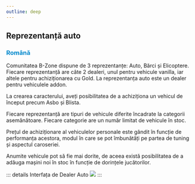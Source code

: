 ```yaml
---
outline: deep
---
```


## Reprezentanță auto

### <span style="color: #0088CC">Română</span>

Comunitatea B-Zone dispune de 3 reprezentanțe: Auto, Bărci și Elicoptere. Fiecare reprezentanță are câte 2 dealeri, unul pentru vehicule vanilla, iar altele pentru achiziționarea cu Gold. La reprezentanța auto este un dealer pentru vehiculele addon.

La crearea caracterului, aveți posibilitatea de a achiziționa un vehicul de început precum Asbo și Blista.

Fiecare reprezentanță are tipuri de vehicule diferite încadrate la categorii asemănătoare. Fiecare categorie are un număr limitat de vehicule în stoc.

Prețul de achiziționare al vehiculelor personale este gândit în funcție de performanța acestora, modul în care se pot îmbunătăți pe partea de tuning și aspectul caroseriei.

Anumite vehicule pot să fie mai dorite, de aceea există posibilitatea de a adăuga mașini noi în stoc în funcție de dorințele jucătorilor.

::: details Interfața de Dealer Auto
  <img src="https://i.imgur.com/rV1ox5a.gif"/>
:::